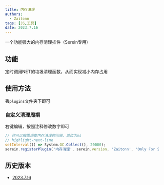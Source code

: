 ```yaml
---
title: 内存清理
authors: 
  - Zaitonn
tags: [JS,工具]
date: 2023.7.16
---
```


一个功能强大的内存清理插件（Serein专用）

<!--truncate-->

## 功能

定时调用NET的垃圾清理函数，从而实现减小内存占用

## 使用方法

丢`plugins`文件夹下即可

### 自定义清理周期

右键编辑，按照注释修改数字即可

```js title="MemoryCleaner.js"
// 你可以按需调整内存清理的间隔，单位为ms
// highlight-next-line
setInterval(() => System.GC.Collect(), 20000);
serein.registerPlugin('内存清理', serein.version, 'Zaitonn', 'Only For Serein.');
```

## 历史版本

- [2023.7.16](https://download.serein.cc/https://raw.githubusercontent.com/Zaitonn/Serein-Docs/ecb067a0d335349329659c387e73a9e5f7c1339e/JS/MemoryCleaner/MemoryCleaner.js?d)
